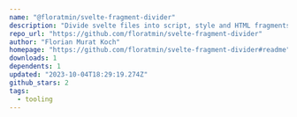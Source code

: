 ```yaml
---
name: "@floratmin/svelte-fragment-divider"
description: "Divide svelte files into script, style and HTML fragments"
repo_url: "https://github.com/floratmin/svelte-fragment-divider"
author: "Florian Murat Koch"
homepage: "https://github.com/floratmin/svelte-fragment-divider#readme"
downloads: 1
dependents: 1
updated: "2023-10-04T18:29:19.274Z"
github_stars: 2
tags: 
  - tooling
---
```

